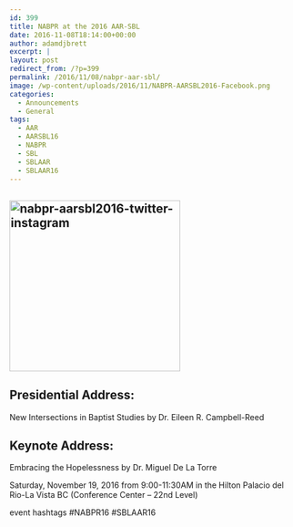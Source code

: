 ```yaml
---
id: 399
title: NABPR at the 2016 AAR-SBL
date: 2016-11-08T18:14:00+00:00
author: adamdjbrett
excerpt: |
layout: post
redirect_from: /?p=399
permalink: /2016/11/08/nabpr-aar-sbl/
image: /wp-content/uploads/2016/11/NABPR-AARSBL2016-Facebook.png
categories:
  - Announcements
  - General
tags:
  - AAR
  - AARSBL16
  - NABPR
  - SBL
  - SBLAAR
  - SBLAAR16
---
```

## [<img class="size-medium wp-image-400 aligncenter" src="http://nabpr.org/wp-content/uploads/2016/11/NABPR-AARSBL2016-twitter-instagram-300x300.png" alt="nabpr-aarsbl2016-twitter-instagram" width="300" height="300" srcset="/wp-content/uploads/2016/11/NABPR-AARSBL2016-twitter-instagram-300x300.png 300w, /wp-content/uploads/2016/11/NABPR-AARSBL2016-twitter-instagram-150x150.png 150w, /wp-content/uploads/2016/11/NABPR-AARSBL2016-twitter-instagram-768x768.png 768w, /wp-content/uploads/2016/11/NABPR-AARSBL2016-twitter-instagram-1024x1024.png 1024w, /wp-content/uploads/2016/11/NABPR-AARSBL2016-twitter-instagram.png 1080w" sizes="(max-width: 300px) 100vw, 300px" />](/wp-content/uploads/2016/11/NABPR-AARSBL2016-twitter-instagram.png)

## Presidential Address:

New Intersections in Baptist Studies by Dr. Eileen R. Campbell-Reed

## Keynote Address:

Embracing the Hopelessness by Dr. Miguel De La Torre

Saturday, November 19, 2016 from 9:00-11:30AM in the Hilton Palacio del Rio-La Vista BC (Conference Center &#8211; 22nd Level)

event hashtags #NABPR16 #SBLAAR16
